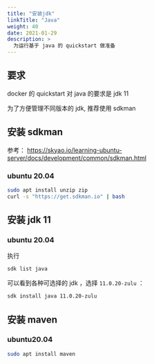 ```yaml
---
title: "安装jdk"
linkTitle: "Java"
weight: 40
date: 2021-01-29
description: >
  为运行基于 java 的 quickstart 做准备
---
```




## 要求

docker 的 quickstart 对 java 的要求是 jdk 11

为了方便管理不同版本的 jdk, 推荐使用 sdkman

## 安装 sdkman

参考： https://skyao.io/learning-ubuntu-server/docs/development/common/sdkman.html

### ubuntu 20.04

```bash
sudo apt install unzip zip
curl -s "https://get.sdkman.io" | bash
```

## 安装 jdk 11

### ubuntu 20.04

执行

```bash
sdk list java
```

可以看到各种可选择的 jdk ，选择 `11.0.20-zulu` ：

```bash
sdk install java 11.0.20-zulu
```



## 安装 maven

### ubuntu20.04

```bash
sudo apt install maven
```

